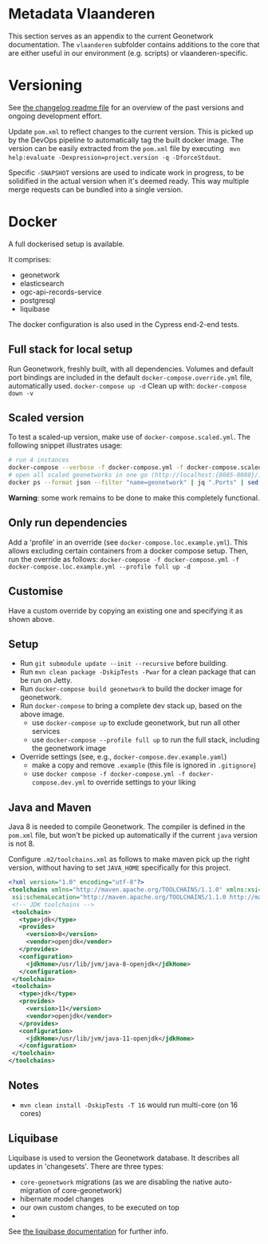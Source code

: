 # Metadata Vlaanderen

This section serves as an appendix to the current Geonetwork documentation. The `vlaanderen` subfolder contains additions
to the core that are either useful in our environment (e.g. scripts) or vlaanderen-specific.


# Versioning

See [the changelog readme file](./CHANGELOG.md) for an overview of the past versions and ongoing development effort.

Update `pom.xml` to reflect changes to the current version. This is picked up by the DevOps pipeline to automatically tag the built docker image. The version can be easily extracted from the `pom.xml` file by executing ` mvn help:evaluate -Dexpression=project.version -q -DforceStdout`.

Specific `-SNAPSHOT` versions are used to indicate work in progress, to be solidified in the actual version when it's deemed ready. This way multiple merge requests can be bundled into a single version. 


# Docker

A full dockerised setup is available. 

It comprises:
- geonetwork
- elasticsearch
- ogc-api-records-service
- postgresql
- liquibase

The docker configuration is also used in the Cypress end-2-end tests. 

## Full stack for local setup
Run Geonetwork, freshly built, with all dependencies. Volumes and default port bindings are included in the default `docker-compose.override.yml` file, automatically used.
`docker-compose up -d` 
Clean up with:
`docker-compose down -v`

## Scaled version
To test a scaled-up version, make use of `docker-compose.scaled.yml`. The following snippet illustrates usage:

```bash
# run 4 instances
docker-compose --verbose -f docker-compose.yml -f docker-compose.scaled.yml up --scale geonetwork=4 geonetwork -d
# open all scaled geonetworks in one go (http://localhost:{8085-8088}/):
docker ps --format json --filter "name=geonetwork" | jq ".Ports" | sed -E "s/.*:([0-9]{4})->.*/http:\/\/localhost:\1/" | while read -r url; do xdg-open "$url"; done
```

**Warning**: some work remains to be done to make this completely functional.

## Only run dependencies
Add a 'profile' in an override (see `docker-compose.loc.example.yml`). This allows excluding certain containers from a 
docker compose setup. Then, run the override as follows:
`docker-compose -f docker-compose.yml -f docker-compose.loc.example.yml --profile full up -d`

## Customise
Have a custom override by copying an existing one and specifying it as shown above.


## Setup
- Run `git submodule update --init --recursive` before building.
- Run `mvn clean package -DskipTests -Pwar` for a clean package that can be run on Jetty.
- Run `docker-compose build geonetwork` to build the docker image for geonetwork.
- Run `docker-compose` to bring a complete dev stack up, based on the above image.
  - use `docker-compose up` to exclude geonetwork, but run all other services
  - use `docker-compose --profile full up` to run the full stack, including the geonetwork image
- Override settings (see, e.g., `docker-compose.dev.example.yaml`)
  - make a copy and remove `.example` (this file is ignored in `.gitignore`) 
  - use `docker compose -f docker-compose.yml -f docker-compose.dev.yml` to override settings to your liking
  
## Java and Maven

Java 8 is needed to compile Geonetwork. The compiler is defined in the `pom.xml` file, but won't be picked up automatically if the current `java` version is not 8. 

Configure `.m2/toolchains.xml` as follows to make maven pick up the right version, without having to set `JAVA_HOME` specifically for this project.

```xml
<?xml version="1.0" encoding="utf-8"?>
<toolchains xmlns="http://maven.apache.org/TOOLCHAINS/1.1.0" xmlns:xsi="http://www.w3.org/2001/XMLSchema-instance"
 xsi:schemaLocation="http://maven.apache.org/TOOLCHAINS/1.1.0 http://maven.apache.org/xsd/toolchains-1.1.0.xsd">
 <!-- JDK toolchains -->
 <toolchain>
   <type>jdk</type>
   <provides>
     <version>8</version>
     <vendor>openjdk</vendor>
   </provides>
   <configuration>
     <jdkHome>/usr/lib/jvm/java-8-openjdk</jdkHome>
   </configuration>
 </toolchain>
 <toolchain>
   <type>jdk</type>
   <provides>
     <version>11</version>
     <vendor>openjdk</vendor>
   </provides>
   <configuration>
     <jdkHome>/usr/lib/jvm/java-11-openjdk</jdkHome>
   </configuration>
 </toolchain>
</toolchains>
```

## Notes
- `mvn clean install -DskipTests -T 16` would run multi-core (on 16 cores)

## Liquibase
Liquibase is used to version the Geonetwork database. It describes all updates in 'changesets'. There are three types:
- `core-geonetwork` migrations (as we are disabling the native auto-migration of core-geonetwork)
- hibernate model changes
- our own custom changes, to be executed on top
- 
See [the liquibase documentation](/liquibase/README.md) for further info.
